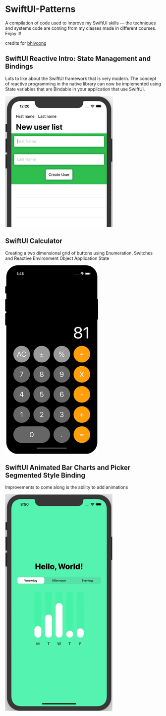 # SwiftUI-Patterns

A compilation of code used to improve my SwiftUI skills — the techniques and systems code are coming from my classes made in different courses. Enjoy it!

credits for [bhlvoong](https://github.com/bhlvoong) 

## SwiftUI Reactive Intro: State Management and Bindings

Lots to like about the SwiftUI framework that is very modern. The concept of reactive programming in the native library can now be implemented using State variables that are Bindable in your application that use SwiftUI.

![](swift-ui-reactivebiding.gif)

## SwiftUI Calculator

Creating a two dimensional grid of buttons using Enumeration, Switches and Reactive Environment Object Application State

![](swift-ui-calculator.png)

## SwiftUI Animated Bar Charts and Picker Segmented Style Binding

Improvements to come along is the ability to add animations

![](swift-ui-bar-charts.gif)
